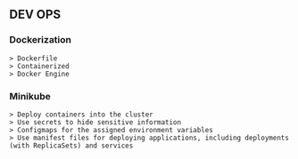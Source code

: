 ## DEV OPS

### Dockerization

    > Dockerfile
    > Containerized
    > Docker Engine

### Minikube 

    > Deploy containers into the cluster
    > Use secrets to hide sensitive information
    > Configmaps for the assigned environment variables
    > Use manifest files for deploying applications, including deployments (with ReplicaSets) and services